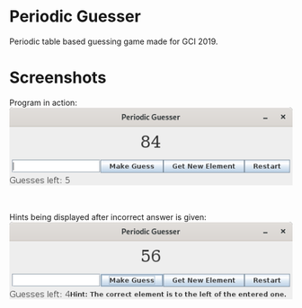 # Periodic Guesser

Periodic table based guessing game made for GCI 2019.

# Screenshots

Program in action:</br>
![gui in action](https://raw.githubusercontent.com/TheMadScientist1234/periodic-guesser/master/screenshot1.png)

<br>

Hints being displayed after incorrect answer is given:
![hints in action](https://raw.githubusercontent.com/TheMadScientist1234/periodic-guesser/master/screenshot2.png)
